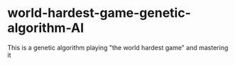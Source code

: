 # world-hardest-game-genetic-algorithm-AI
This is a genetic algorithm playing "the world hardest game" and mastering it
